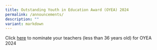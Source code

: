 ```yaml
---
title: Outstanding Youth in Education Award (OYEA) 2024
permalink: /announcements/
description: ""
variant: markdown
---
```

Click [here](https://go.gov.sg/oyea2024) to nominate your teachers (less than 36 years old) for OYEA 2024 <br>